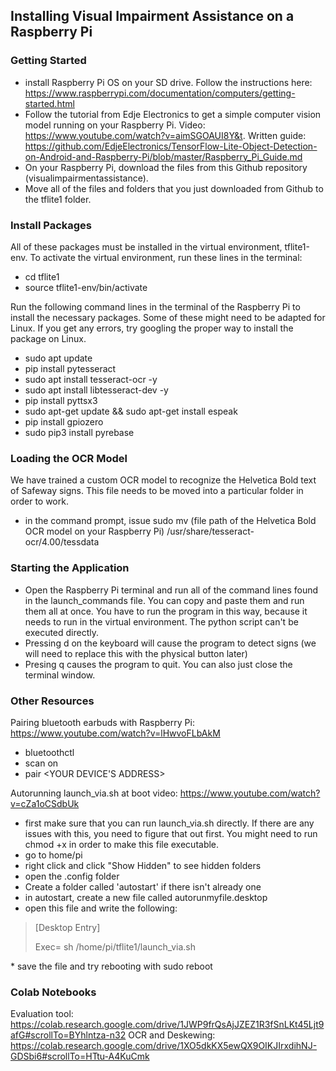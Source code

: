 ## Installing Visual Impairment Assistance on a Raspberry Pi

### Getting Started
* install Raspberry Pi OS on your SD drive. Follow the instructions here: https://www.raspberrypi.com/documentation/computers/getting-started.html
* Follow the tutorial from Edje Electronics to get a simple computer vision model running on your Raspberry Pi. Video: https://www.youtube.com/watch?v=aimSGOAUI8Y&t. Written guide: https://github.com/EdjeElectronics/TensorFlow-Lite-Object-Detection-on-Android-and-Raspberry-Pi/blob/master/Raspberry_Pi_Guide.md
* On your Raspberry Pi, download the files from this Github repository (visualimpairmentassistance).
* Move all of the files and folders that you just downloaded from Github to the tflite1 folder.

### Install Packages
All of these packages must be installed in the virtual environment, tflite1-env. To activate the virtual environment, run these lines in the terminal:
* cd tflite1
* source tflite1-env/bin/activate

Run the following command lines in the terminal of the Raspberry Pi to install the necessary packages. Some of these might need to be adapted for Linux. If you get any errors, try googling the proper way to install the package on Linux.
* sudo apt update
* pip install pytesseract
* sudo apt install tesseract-ocr -y
* sudo apt install libtesseract-dev -y
* pip install pyttsx3
* sudo apt-get update && sudo apt-get install espeak
* pip install gpiozero
* sudo pip3 install pyrebase

### Loading the OCR Model
We have trained a custom OCR model to recognize the Helvetica Bold text of Safeway signs. This file needs to be moved into a particular folder in order to work.
* in the command prompt, issue sudo mv (file path of the Helvetica Bold OCR model on your Raspberry Pi) /usr/share/tesseract-ocr/4.00/tessdata

### Starting the Application
* Open the Raspberry Pi terminal and run all of the command lines found in the launch_commands file. You can copy and paste them and run them all at once. You have to run the program in this way, because it needs to run in the virtual environment. The python script can't be executed directly. 
* Pressing d on the keyboard will cause the program to detect signs (we will need to replace this with the physical button later)
* Presing q causes the program to quit. You can also just close the terminal window.

### Other Resources
Pairing bluetooth earbuds with Raspberry Pi: https://www.youtube.com/watch?v=lHwvoFLbAkM
  * bluetoothctl
  * scan on
  * pair <YOUR DEVICE'S ADDRESS>
 
 Autorunning launch_via.sh at boot
 video: https://www.youtube.com/watch?v=cZa1oCSdbUk
* first make sure that you can run launch_via.sh directly. If there are any issues with this, you need to figure that out first. You might need to run chmod +x <PATH OF FILE ON THE RASPBERRY PI> in order to make this file executable.
* go to home/pi
* right click and click "Show Hidden" to see hidden folders
* open the .config folder
 * Create a folder called 'autostart' if there isn't already one
 * in autostart, create a new file called autorunmyfile.desktop
 * open this file and write the following:
<blockquote>
<p>[Desktop Entry]</p>
<p>Exec= sh /home/pi/tflite1/launch_via.sh</p>
</blockquote>
* save the file and try rebooting with sudo reboot

 
### Colab Notebooks
Evaluation tool: https://colab.research.google.com/drive/1JWP9frQsAjJZEZ1R3fSnLKt45Ljt9afG#scrollTo=BYhlntza-n32
OCR and Deskewing: https://colab.research.google.com/drive/1XO5dkKX5ewQX9OIKJIrxdihNJ-GDSbi6#scrollTo=HTtu-A4KuCmk
